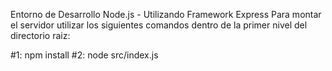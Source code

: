 Entorno de Desarrollo Node.js - Utilizando Framework Express
Para montar el servidor utilizar los siguientes comandos dentro de la primer nivel del directorio raiz:

#1: npm install
#2: node src/index.js


